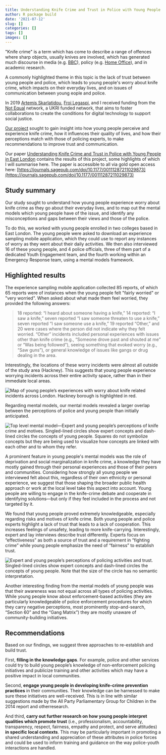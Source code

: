 ```yaml
---
title: Understanding Knife Crime and Trust in Police with Young People in East London
author: R package build
date: '2021-07-12'
slug: []
categories: []
tags: []
images: []
---
```



"Knife crime" is a term which has come to describe a range of offences where sharp objects, usually knives are involved, which has generated much discourse in media (e.g. [BBC](https://www.bbc.com/news/uk-42749089)), policy (e.g. [Home Office](https://www.gov.uk/government/publications/serious-violence-strategy)), and in academic research.  

A commonly highlighted theme in this topic is the lack of trust between young people and police, which leads to young people's worry about knife crime, which impacts on their everyday lives, and on issues of communication between young eople and police. 


In 2019 [Artemis Skarlatidou](https://www.geog.ucl.ac.uk/research/research-centres/excites/people/dr.-artemis-skarlatidou), [Froi Legaspi](https://froilanlegaspi.medium.com/), and I received funding from the [Not Equal](https://not-equal.tech/#about) network, a UKRI funded network, that aims to foster collaborations to create the conditions for digital technology to support social justice.


[Our project](https://not-equal.tech/portfolio/civic-innovation-in-community-safety-policing-and-trust-with-young-people/) sought to gain insight into how young people perceive and experience knife crime, how it influences their quality of lives, and how their perceptions match with those of policing experts, to make recommendations to improve trust and communication. 


Our paper [Understanding Knife Crime and Trust in Police with Young People in East London](https://journals.sagepub.com/doi/10.1177/00111287211029873) contains the results of this project, some highlights of which I will summarise here. The paper is accessible to all via gold open access here: [https://journals.sagepub.com/doi/10.1177/00111287211029873](https://journals.sagepub.com/doi/10.1177/00111287211029873)

## Study summary

Our study sought to understand how young people experience worry about knife crime as they go about their everyday lives, and to map out the mental models which young people have of the issue, and identify any misconceptions and gaps between their views and those of the police. 

To do this, we worked with young people enrolled in two colleges based in East London. The young people were asked to download an experience sampling mobile application, which they could use to report any instances of worry as they went about their daily activities. We then also interviewed 16 of these young people, and 4 police officials, three of them part of a dedicated Youth Engagement team, and the fourth working within an Emergency Response team, using a mental models framework. 



## Highlighted results

The experience sampling mobile application collected 85 reports, of which 65 reports were of instances when the young people felt "fairly worried" or "very worried". When asked about what made them feel worried, they provided the following answers: 

> 18 reported: “I heard about someone having a knife,” 14 reported: “I saw a knife,” seven reported “I saw someone threaten to use a knife,” seven reported “I saw someone use a knife,” 19 reported “Other,” and 20 were cases where the person did not indicate why they felt worried. “Other” incidents included personal experiences with issues other than knife crime (e.g., “Someone drove past and shouted at me” or “Was being followed”), seeing something that evoked worry (e.g., “Saw guns”), or general knowledge of issues like gangs or drug dealing in the area.

Interestingly, the locations of these worry incidents were almost all outside of the study area (Hackney). This suggests that young people experience worrying incidents across their entire activity space, rather than in their immediate local areas. 

![Map of young people’s experiences with worry about knife related incidents across London. Hackney borough is highlighted in red.](/img/cincity_fig1.gif)

Regarding mental models, our mental models revealed a larger overlap between the perceptions of police and young people than initially anticipated. 

![Top level mental model—Expert and young people’s perceptions of knife crime and motives. Singled-lined circles show expert concepts and dash-lined circles the concepts of young people. Squares do not symbolize concepts but they are being used to visualize how concepts are linked with each other and to whom they refer.](/img/cincity_fig2.jpeg)

A prominent feature in young people's mental models was the role of deprivation and social marginalization in knife crime, a knowledge they have mostly gained through their personal experiences and those of their peers and communities. Considering how strongly all young people we interviewed felt about this, regardless of their own ethnicity or personal experience, we suggest that those shaping the broader public health approach or work at the local level take this aspect into account. Young people are willing to engage in the knife-crime debate and cooperate in identifying solutions—but only if they feel included in the process and not targeted by it. 


We found that young people proved extremely knowledgeable, especially regarding risks and motives of knife crime. Both young people and police experts highlight a lack of trust that leads to a lack of cooperation. This increases feelings of unsafety, leading to more knife-carrying. Interestingly, expert and lay interviews describe trust differently. Experts focus on “effectiveness” as both a source of trust and a requirement in “fighting crime” while young people emphasize the need of “fairness” to establish trust. 

![Expert and young people’s perceptions of policing activities and trust. Singled-lined circles show expert concepts and dash-lined circles the concepts of young people. Note that the size of the circle has no semantic interpretation.](/img/cincity_fig3.jpeg)

Another interesting finding from the mental models of young people was that their awareness was not equal across all types of policing activities. While young people know about enforcement-based activities (they are particularly knowledgeable of police enforcement procedures for which they carry negative perceptions, most prominently stop-and-search, “Section 60” and the “Gang Matrix”) they are mostly unaware of community-building initiatives.

## Recommendations

Based on our findings, we suggest three approaches to re-establish and build trust. 


First, **filling in the knowledge gaps**. For example, police and other services could try to build young people’s knowledge of non-enforcement policing initiatives and publicize training and other activities which may have a positive impact in local communities. 


Second, **engage young people in developing knife-crime prevention practices** in their communities. Their knowledge can be harnessed to make sure these initiatives are well-received. This is in line with similar suggestions made by the All Party Parliamentary Group for Children in the 2014 report and otherresearch.


And third, **carry out further research on how young people interpret qualities which promote trust** (i.e., professionalism, accountability, transparency, respect, fairness, empathy and protect, and serve attitudes) **in specific local contexts**. This may be particularly important in promoting a shared understanding and appreciation of these attributes in police forces and could be used to inform training and guidance on the way police-youth interactions are handled.


